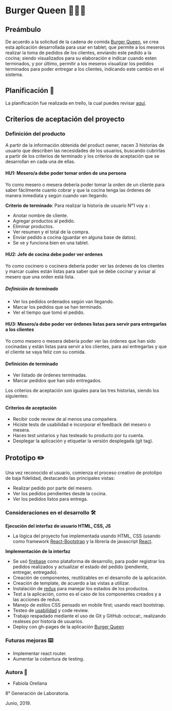 # Burger Queen 👑🍔🍟

## Preámbulo
De acuerdo a la solicitud de la cadena de comida [Burger Queen](https://faog.github.io/SCL008-BurgerQueen/), se crea esta aplicación desarrollada para usar en tablet; que permite a los meseros realizar la toma de pedidos de los clientes, enviando este pedido a la cocina; siendo visualizados para su elaboración e indicar cuando esten terminados, y por último, permitir a los meseros visualizar los pedidos terminados para poder entregar a los clientes, indicando este cambio en el sistema.

## Planificación 🚀

La planificación fue realizada en trello, la cual puedes revisar [aquí](https://trello.com/b/The8BwZP/burguer-queen).

## Criterios de aceptación del proyecto

### Definición del producto

A partir de la información obtenida del product owner, nacen 3 historias de usuario que describen las necesidades de los usuarios, buscando cubrirlas a partir de los criterios de terminado y los criterios de aceptación que se desarrollan en cada una de ellas.

#### HU1: Mesero/a debe poder tomar orden de una persona
Yo como mesero o mesera debería poder tomar la orden de un cliente para saber fácilmente cuanto cobrar y que la cocina tenga las órdenes de manera inmediata y según cuando van llegando.

**Criterio de terminado**: Para realizar la historia de usuario N°1 voy a :

  * Anotar nombre de cliente.
  * Agregar productos al pedido.
  * Eliminar productos.
  * Ver resumen y el total de la compra.
  * Enviar pedido a cocina (guardar en alguna base de datos).
  * Se ve y funciona bien en una tablet.

#### HU2: Jefe de cocina debe poder ver ordenes
Yo como cocinero o cocinera debería poder ver las órdenes de los clientes y marcar cuales están listas para saber qué se debe cocinar y avisar al mesero que una orden está lista.

##### Definición de terminado
  * Ver los pedidos ordenados según van llegando.
  * Marcar los pedidos que se han terminado.
  * Ver el tiempo que tomó el pedido.

#### HU3: Mesero/a debe poder ver órdenes listas para servir para entregarlas a los clientes
Yo como mesero o mesera debería poder ver las órdenes que han sido cocinadas y están listas para servir a los clientes, para así entregarlas y que el cliente se vaya feliz con su comida.

#### Definición de terminado
  * Ver listado de órdenes terminadas.
  * Marcar pedidos que han sido entregados.

Los criterios de aceptación son iguales para las tres historias, siendo los siguientes:

#### Criterios de aceptación
  * Recibir code review de al menos una compañera.
  * Hiciste tests de usabilidad e incorporar el feedback del mesero o mesera.
  * Haces test unitarios y has testeado tu producto por tu cuenta.
  * Desplegar la aplicación y etiquetar la versión desplegada (git tag).

## Prototipo ✏️

Una vez reconocido el usuario, comienza el proceso creativo de prototipo de baja fidelidad, destacando las principales vistas:

- Realizar pedido por parte del mesero.
- Ver los pedidos pendientes desde la cocina.
- Ver los pedidos listos para entrega.

### Consideraciones en el desarrollo 🛠️

**Ejecución del interfaz de usuario HTML, CSS, JS**

* La lógica del proyecto fue implementada usando HTML, CSS (usando como framework [React-Bootstrap](https://react-bootstrap.github.io/) y la librería de javascript [React](https://reactjs.org/).

**Implementación de la interfaz**

* Se usó [firebase](https://firebase.google.com/?gclid=Cj0KCQjw7sDlBRC9ARIsAD-pDFo4o3bi6laUeK0Hppr0Y6-QeRkx5bdtpUH2uak61pvLXOcA5KeLDSQaAkV2EALw_wcB)
como plataforma de desarrollo, para poder registrar los pedidos realizados y actualizar el estado del pedido (pendiente, entregar, entregado).
* Creación de componentes, reutilizables en el desarrollo de la aplicación.
* Creación de template, de acuerdo a las vistas a utilizar.
* Instalación de [redux](https://es.redux.js.org/) para manejar los estados de los productos.
* Test a la aplicación, como es el caso de los componentes creados y a las acciones de redux.
* Manejo de estilos CSS pensado en mobile first; usando react bootstrap.
* Testeo de [usabilidad](https://www.loom.com/share/368a922aa7b249218b61af988a4d54bd) y code review.
* Trabajo respadado mediante el uso de Git y GitHub :octocat:, realizando realeses por historia de usuarios.
* Deploy con gh-pages de la aplicación [Burger Queen](https://faog.github.io/SCL008-BurgerQueen/)

### Futuras mejoras ⌨️

* Implementar react router.
* Aumentar la cobertura de testing.

### Autora 📌

* Fabiola Orellana 

8° Generación de Laboratoria.

Junio, 2019.



